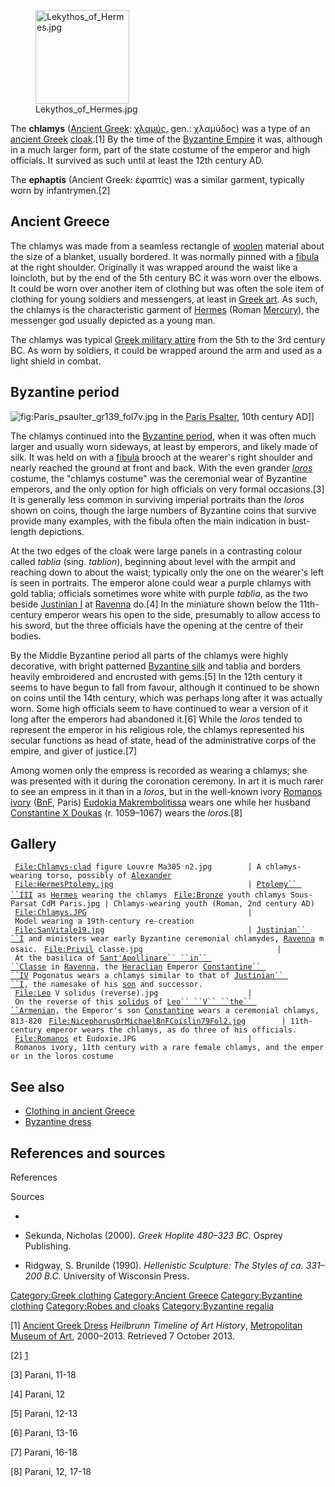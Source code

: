 <figure>
<img src="Lekythos_of_Hermes.jpg" title="Lekythos_of_Hermes.jpg" width="150" alt="Lekythos_of_Hermes.jpg" /><figcaption aria-hidden="true">Lekythos_of_Hermes.jpg</figcaption>
</figure>

The **chlamys** ([Ancient Greek](Greek_language "wikilink"):
[χλαμύς](Wiktionary:χλαμύς "wikilink"), gen.: χλαμύδος) was a type of an
[ancient Greek](ancient_Greece "wikilink") [cloak](cloak "wikilink").[1]
By the time of the [Byzantine Empire](Byzantine_Empire "wikilink") it
was, although in a much larger form, part of the state costume of the
emperor and high officials. It survived as such until at least the 12th
century AD.

The **ephaptis** (Ancient Greek: ἐφαπτίς) was a similar garment,
typically worn by infantrymen.[2]

## Ancient Greece

The chlamys was made from a seamless rectangle of
[woolen](wool "wikilink") material about the size of a blanket, usually
bordered. It was normally pinned with a
[fibula](Fibula_(brooch) "wikilink") at the right shoulder. Originally
it was wrapped around the waist like a loincloth, but by the end of the
5th century BC it was worn over the elbows. It could be worn over
another item of clothing but was often the sole item of clothing for
young soldiers and messengers, at least in [Greek
art](ancient_Greek_art "wikilink"). As such, the chlamys is the
characteristic garment of [Hermes](Hermes "wikilink") (Roman
[Mercury](Mercury_(mythology) "wikilink")), the messenger god usually
depicted as a young man.

The chlamys was typical [Greek military
attire](Military_history_of_ancient_Greece "wikilink") from the 5th to
the 3rd century BC. As worn by soldiers, it could be wrapped around the
arm and used as a light shield in combat.

## Byzantine period

![](Paris_psaulter_gr139_fol7v.jpg "fig:Paris_psaulter_gr139_fol7v.jpg")
in the [Paris Psalter](Paris_Psalter "wikilink"), 10th century AD\]\]

The chlamys continued into the [Byzantine
period](Byzantine_dress "wikilink"), when it was often much larger and
usually worn sideways, at least by emperors, and likely made of silk. It
was held on with a [fibula](Fibula_(brooch) "wikilink") brooch at the
wearer's right shoulder and nearly reached the ground at front and back.
With the even grander *[loros](loros "wikilink")* costume, the "chlamys
costume" was the ceremonial wear of Byzantine emperors, and the only
option for high officials on very formal occasions.[3] It is generally
less common in surviving imperial portraits than the *loros* shown on
coins, though the large numbers of Byzantine coins that survive provide
many examples, with the fibula often the main indication in bust-length
depictions.

At the two edges of the cloak were large panels in a contrasting colour
called *tablia* (sing. *tablion*), beginning about level with the armpit
and reaching down to about the waist; typically only the one on the
wearer's left is seen in portraits. The emperor alone could wear a
purple chlamys with gold tablia; officials sometimes wore white with
purple *tablia*, as the two beside [Justinian I](Justinian_I "wikilink")
at [Ravenna](Ravenna "wikilink") do.[4] In the miniature shown below the
11th-century emperor wears his open to the side, presumably to allow
access to his sword, but the three officials have the opening at the
centre of their bodies.

By the Middle Byzantine period all parts of the chlamys were highly
decorative, with bright patterned [Byzantine
silk](Byzantine_silk "wikilink") and tablia and borders heavily
embroidered and encrusted with gems.[5] In the 12th century it seems to
have begun to fall from favour, although it continued to be shown on
coins until the 14th century, which was perhaps long after it was
actually worn. Some high officials seem to have continued to wear a
version of it long after the emperors had abandoned it.[6] While the
*loros* tended to represent the emperor in his religious role, the
chlamys represented his secular functions as head of state, head of the
administrative corps of the empire, and giver of justice.[7]

Among women only the empress is recorded as wearing a chlamys; she was
presented with it during the coronation ceremony. In art it is much
rarer to see an empress in it than in a *loros*, but in the well-known
ivory [Romanos ivory](Romanos_Ivory "wikilink") ([BnF](BnF "wikilink"),
Paris) [Eudokia Makrembolitissa](Eudokia_Makrembolitissa "wikilink")
wears one while her husband [Constantine X
Doukas](Constantine_X_Doukas "wikilink") (r. 1059–1067) wears the
*loros*.[8]

## Gallery

` `[`File:Chlamys-clad`](File:Chlamys-clad)` figure Louvre Ma305 n2.jpg        | A chlamys-wearing torso, possibly of `[`Alexander`](Alexander_III_of_Macedon "wikilink")
` `[`File:HermesPtolemy.jpg`](File:HermesPtolemy.jpg)`                              | `[`Ptolemy`` ``III`](Ptolemy_III "wikilink")` as `[`Hermes`](Hermes "wikilink")` wearing the chlamys`
` `[`File:Bronze`](File:Bronze)` youth chlamys Sous-Parsat CdM Paris.jpg | Chlamys-wearing youth (Roman, 2nd century AD)`
` `[`File:Chlamys.JPG`](File:Chlamys.JPG)`                                    | Model wearing a 19th-century re-creation`
` `[`File:SanVitale19.jpg`](File:SanVitale19.jpg)`                                | `[`Justinian`` ``I`](Justinian_I "wikilink")` and ministers wear early Byzantine ceremonial chlamydes, `[`Ravenna`](Ravenna "wikilink")` mosaic.`
` `[`File:Privil`](File:Privil)` classe.jpg                              | At the basilica of `[`Sant'Apollinare`` ``in`` ``Classe`](Basilica_of_Sant'_Apollinare_in_Classe "wikilink")` in `[`Ravenna`](Ravenna "wikilink")`, the `[`Heraclian`](Byzantine_Empire_under_the_Heraclian_dynasty "wikilink")` Emperor `[`Constantine`` ``IV`](Constantine_IV "wikilink")` Pogonatus wears a chlamys similar to that of `[`Justinian`` ``I`](Justinian_I "wikilink")`, the namesake of his `[`son`](Justinian_II "wikilink")` and successor.`
` `[`File:Leo`](File:Leo)` V solidus (reverse).jpg                    | On the reverse of this `[`solidus`](Solidus_(coin) "wikilink")` of `[`Leo`` ``V`` ``the`` ``Armenian`](Leo_V_the_Armenian "wikilink")`, the Emperor's son `[`Constantine`](Constantine_(son_of_Leo_V) "wikilink")` wears a ceremonial chlamys, 813-820`
` `[`File:NicephorusOrMichaelBnFCoislin79Fol2.jpg`](File:NicephorusOrMichaelBnFCoislin79Fol2.jpg)`        | 11th-century emperor wears the chlamys, as do three of his officials.`
` `[`File:Romanos`](File:Romanos)` et Eudoxie.JPG                         | Romanos ivory, 11th century with a rare female chlamys, and the emperor in the loros costume`

## See also

-   [Clothing in ancient Greece](Clothing_in_ancient_Greece "wikilink")
-   [Byzantine dress](Byzantine_dress "wikilink")

## References and sources

References

Sources

-

-   Sekunda, Nicholas (2000). *Greek Hoplite 480–323 BC*. Osprey
    Publishing.

-   Ridgway, S. Brunilde (1990). *Hellenistic Sculpture: The Styles of
    ca. 331–200 B.C.* University of Wisconsin Press.

[Category:Greek clothing](Category:Greek_clothing "wikilink")
[Category:Ancient Greece](Category:Ancient_Greece "wikilink")
[Category:Byzantine clothing](Category:Byzantine_clothing "wikilink")
[Category:Robes and cloaks](Category:Robes_and_cloaks "wikilink")
[Category:Byzantine regalia](Category:Byzantine_regalia "wikilink")

[1] [Ancient Greek
Dress](http://www.metmuseum.org/toah/hd/grdr/hd_grdr.htm) *Heilbrunn
Timeline of Art History*, [Metropolitan Museum of
Art](Metropolitan_Museum_of_Art "wikilink"), 2000–2013. Retrieved 7
October 2013.

[2] [1](http://dagr.univ-tlse2.fr/consulter/1346/EPHAPTIS)

[3] Parani, 11-18

[4] Parani, 12

[5] Parani, 12-13

[6] Parani, 13-16

[7] Parani, 16-18

[8] Parani, 12, 17-18